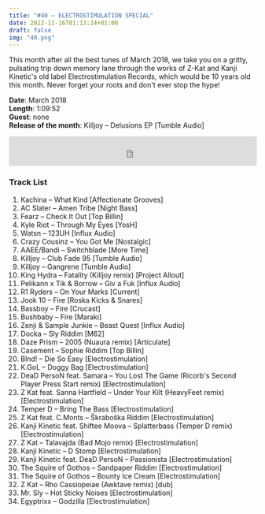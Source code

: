 ```yaml
---
title: "#40 – ELECTROSTIMULATION SPECIAL"
date: 2022-11-16T01:13:24+01:00
draft: false
img: "40.png"
---
```


This month after all the best tunes of March 2018, we take you on a gritty, pulsating trip down memory lane through the works of Z-Kat and Kanji Kinetic's old label Electrostimulation Records, which would be 10 years old this month. Never forget your roots and don't ever stop the hype!

**Date**: March 2018  
**Length**: 1:09:52  
**Guest**: none  
**Release of the month**: Killjoy – Delusions EP [Tumble Audio]

<div>
<iframe width="100%" height="60" src="https://www.mixcloud.com/widget/iframe/?hide_cover=1&mini=1&feed=%2Fzkat%2Fmasquerave-podcast-40-electrostimulation-special%2F" frameborder="0" ></iframe>
</div>

### Track List

1. Kachina – What Kind [Affectionate Grooves]
2. AC Slater – Amen Tribe [Night Bass]
3. Fearz – Check It Out [Top Billin]
4. Kyle Riot – Through My Eyes [YosH]
5. Watsn – 123UH [Influx Audio]
6. Crazy Cousinz – You Got Me [Nostalgic]
7. AAEE/Bandi – Switchblade [More Time]
8. Killjoy – Club Fade 95 [Tumble Audio]
9. Killjoy – Gangrene [Tumble Audio]
10. King Hydra – Fatality (Killjoy remix) [Project Allout]
11. Pelikann x Tik & Borrow – Giv a Fuk [Influx Audio]
12. R1 Ryders – On Your Marks [Current]
13. Jook 10 – Fire [Roska Kicks & Snares]
14. Bassboy – Fire [Crucast]
15. Bushbaby – Fire [Maraki]
16. Zenji & Sample Junkie – Beast Quest [Influx Audio]
17. Docka – Sly Riddim [M62]
18. Daze Prism – 2005 (Nuaura remix) [Articulate]
19. Casement – Sophie Riddim [Top Billin]
20. Blnd! – Die So Easy [Electrostimulation]
21. K.GoL – Doggy Bag [Electrostimulation]
22. DeaD PersoN feat. Samara – You Lost The Game (Ricorb's Second Player Press Start remix) [Electrostimulation]
23. Z Kat feat. Sanna Hartfield – Under Your Kilt (HeavyFeet remix) [Electrostimulation]
24. Temper D – Bring The Bass [Electrostimulation]
25. Z Kat feat. C.Monts – Škraboška Riddim [Electrostimulation]
26. Kanji Kinetic feat. Shiftee Moova – Splatterbass (Temper D remix) [Electrostimulation]
27. Z Kat – Talavajda (Bad Mojo remix) [Electrostimulation]
28. Kanji Kinetic – D Stomp [Electrostimulation]
29. Kanji Kinetic feat. DeaD PersoN – Passionista [Electrostimulation]
30. The Squire of Gothos – Sandpaper Riddim [Electrostimulation]
31. The Squire of Gothos – Bounty Ice Cream [Electrostimulation]
32. Z Kat – Rho Cassiopeiae (Awktave remix) [dub]
33. Mr. Sly – Hot Sticky Noises [Electrostimulation]
34. Egyptrixx – Godzilla [Electrostimulation]

